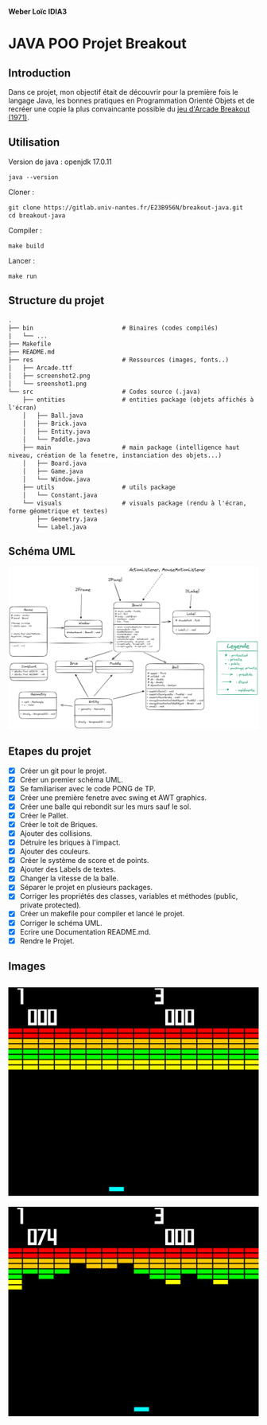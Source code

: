 __Weber Loïc IDIA3__

# JAVA POO Projet Breakout

## Introduction

Dans ce projet, mon objectif était de découvrir pour la première fois le langage Java, les bonnes pratiques en Programmation Orienté Objets et de recréer une copie la plus convaincante possible du [jeu d'Arcade Breakout (1971)](https://en.wikipedia.org/wiki/Breakout_(video_game)).

## Utilisation

Version de java : openjdk 17.0.11

```shell
java --version
```

Cloner :
```shell
git clone https://gitlab.univ-nantes.fr/E23B956N/breakout-java.git
cd breakout-java
```

Compiler :

```shell
make build
```

Lancer :
```shell
make run
```
## Structure du projet

```
.
├── bin                         # Binaires (codes compilés)
|   └── ...
├── Makefile
├── README.md
├── res                         # Ressources (images, fonts..)
│   ├── Arcade.ttf
│   ├── screenshot2.png
│   └── sreenshot1.png
└── src                         # Codes source (.java)
    ├── entities                # entities package (objets affichés à l'écran)
    │   ├── Ball.java
    │   ├── Brick.java
    │   ├── Entity.java
    │   └── Paddle.java
    ├── main                    # main package (intelligence haut niveau, création de la fenetre, instanciation des objets...)
    │   ├── Board.java
    │   ├── Game.java
    │   └── Window.java
    ├── utils                   # utils package
    │   └── Constant.java
    └── visuals                 # visuals package (rendu à l'écran, forme géometrique et textes)
        ├── Geometry.java
        └── Label.java
```

## Schéma UML

![](./res/UML.png "UML")  

## Etapes du projet

- [X] Créer un git pour le projet.
- [X] Créer un premier schéma UML.
- [X] Se familiariser avec le code PONG de TP.
- [X] Créer une première fenetre avec swing et AWT graphics.
- [X] Créer une balle qui rebondit sur les murs sauf le sol.
- [X] Créer le Pallet.
- [X] Créer le toit de Briques.
- [X] Ajouter des collisions.
- [X] Détruire les briques à l'impact.
- [X] Ajouter des couleurs.
- [X] Créer le système de score et de points.
- [X] Ajouter des Labels de textes.
- [X] Changer la vitesse de la balle.
- [X] Séparer le projet en plusieurs packages.
- [X] Corriger les propriétés des classes, variables et méthodes (public, private protected).
- [X] Créer un makefile pour compiler et lancé le projet.
- [X] Corriger le schéma UML.
- [X] Ecrire une Documentation README.md.
- [X] Rendre le Projet.

## Images

![](./res/sreenshot1.png "1")  
---
![](./res/screenshot2.png)  

